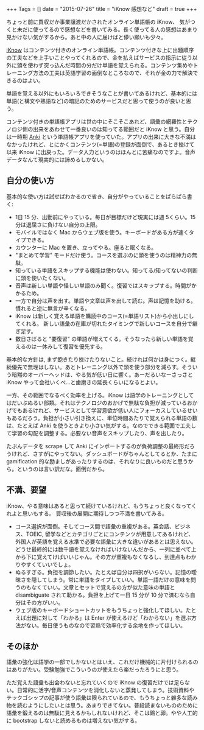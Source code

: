 +++
Tags = []
date = "2015-07-26"
title = "iKnow 感想など"
draft = true
+++

ちょっと前に買収だか事業譲渡だかされたオンライン単語帳の iKnow、 気がつくと未だに使ってるので感想などを書いてみる。長く使ってる人の感想はあまり見かけない気がするから。あと中の人に届けばと儚い願いも少々。

[iKnow](http://iknow.jp/) はコンテンツ付きのオンライン単語帳。コンテンツ付きな上に出題順序の工夫などを上手いことやってくれるので、金を払えばサービスの指示に従う以外に頭を使わず突っ込んだ時間の分だけ単語を覚えられる。コンテンツ集めやトレーニング方法の工夫は英語学習の面倒なところなので、それが金の力で解決できるのはよい。

単語を覚える以外にもいろいろできそうなことが書いてあるけれど、基本的には単語(と構文や熟語など)の暗記のためのサービスだと思って使うのが良いと思う。

コンテンツ付きの単語帳アプリは世の中にそこそこあれど、語彙の網羅性とテクノロジ側の出来をあわせて一番良いのは知ってる範囲だと iKnow と思う。自分は一時期 [Anki](http://ankisrs.net/) という単語帳アプリを使っていた。アプリの出来に大きな不満はなかったけれど、とにかくコンテンツ(=単語)の登録が面倒で、あるとき挫けて以来 iKnow に出戻った。データ入力というのはほんとに苦痛なのですよ。音声データなんて現実的には諦めるしかない。

## 自分の使い方

基本的な使い方は試せばわかるので省き、自分がやっていることをぱらぱら書く:

 * 1日 15 分、出勤前にやっている。毎日が目標だけど現実には週 5くらい。15 分は退屈さに負けない自分の上限。
 * モバイルではなく Mac からウェブ版を使う。キーボードがある方が速くタイプできる。
 * カウンターに Mac を置き、立ってやる。座ると眠くなる。
 * "まとめて学習" モードだけ使う。コースを選ぶのに頭を使うのは精神力の無駄。
 * 知っている単語をスキップする機能は使わない。知ってる/知ってないの判断に頭を使いたくない。
 * 音声は新しい単語や怪しい単語のみ聞く。復習ではスキップする。時間がかかるため。
 * 一方で自分は声を出す。単語や文章は声を出して読む。声は記憶を助ける。慣れると逆に無言が辛くなる。
 * iKnow は新しく覚える単語を購読中のコース(=単語リスト)から小出しにしてくれる。
   新しい語彙の在庫が切れたタイミングで新しいコースを自分で継ぎ足す。
 * 数日さぼると "要復習" の単語が増えてくる。そうなったら新しい単語を覚えるのは一休みして復習を優先する。

基本的な方針は, まず飽きたり挫けたりないこと。続ければ何かは身につく。継続優先で無理はしない。あとトレーニング以外で頭を使う部分を減らす。そういう暗黙のオーバーヘッドは、やる気が低い日に響く。あーだるいなーさっさと iKnow やって会社いくべ...と歯磨きの延長くらいになるとよい。

一方、その範囲でなるべく効率を上げる。iKnow は語学のトレーニングとしてはだいぶぬるい部類。それはテクノロジのおかげで無駄な負担が減っているおかげでもあるけれど、サービスとして学習意欲が低い人にフォーカスしているせいもあるだろう。負担が小さい引き換えに、単位時間あたりで覚えられる単語の数は、たとえば Anki を使うときより小さい気がする。なのでできる範囲で工夫して学習の勾配を調整する。必要ない音声をスキップしたり、声を出したり。

たぶんデータを scrape して Anki にインポートするのが負荷調整の最終形だろうけれど、さすがにやってない。ダッシュボードがちゃんとしてるとか、たまに gamification 的な励ましがあったりするのは、それなりに良いものだと思うから。というのは言い訳だな。面倒だから。

## 不満、要望

iKnow、やる意味はあると思って続けているけれど、もうちょっと良くなってくれよと思いもする。
買収後の展開に期待しつつ不満を書いてみる。

 * コース選択が面倒。そしてコース間で語彙の重複がある。英会話、ビジネス、TOEIC, 留学などとカテゴリごとにコンテンツが用意してあるけれど、外国人が英語を覚える水準で必要な語彙に大きな違いがあるとは思えない。どうせ最終的には数千語を覚えなければいけないんだから、一列に並べて上から下に覚えてけばいいじゃん。その方が重複もなくなるし、到達点もわかりやすくていいでしょ。
 * ぬるすぎる。負担を調節したい。たとえば自分は四択がいらない。記憶の曖昧さを隠してしまう。常に単語をタイプしていい。単語一語だけの意味を問うのもなくていい。文章とセットで覚えるの方が似た意味の単語と disambiguate されて助かる。負担を上げて一日 15 分が 10 分で済むなら自分はその方がいい。
 * ウェブ版のキーボードショートカットをもうちょっと強化してほしい。たとえば出題に対して「わかる」は Enter が使えるけど「わからない」を選ぶ方法がない。毎日使うものなので習熟で効率化する余地を作ってほしい。

## そのほか

語彙の強化は語学の一部でしかないとはいえ、これだけ機械的に片付けられるのはありがたい。受験勉強でこういうのが使えたら楽だったろうにと思う。

ただ覚えた語彙も出会わないと忘れていくので iKnow の復習だけでは足らない。日常的に活字/音声コンテンツを消化しないと蒸発してしまう。技術資料やテックゴシップの記事が使う語彙は限られているので、もうちょっと雑多な読み物を読むようにしたいとは思う。あまりできてない。普段読まないもののために語彙を鍛えるのは無駄に見えるかもしれないけれど、そこは鶏と卵。やや人工的に bootstrap しないと読めるものは増えない気がする。

